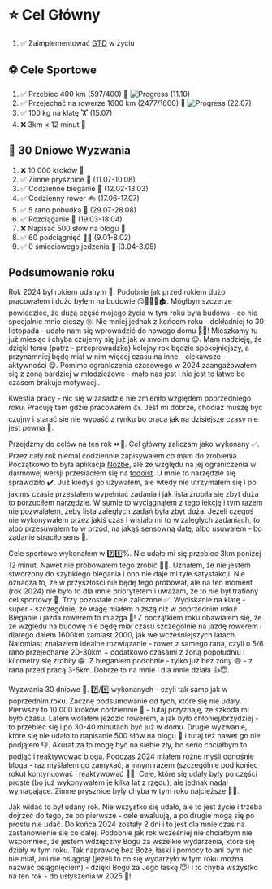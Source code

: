 # ⭐ Cel Główny
1. ✅ Zaimplementować [GTD](https://gettingthingsdone.com/) w życiu

## ⚽️ Cele Sportowe
1. ✅ Przebiec 400 km (597/400) 🏃 ![Progress](https://geps.dev/progress/149/) (11.10)
2. ✅ Przejechać na rowerze 1600 km (2477/1600) 🚴 ![Progress](https://geps.dev/progress/154/) (22.07)
3. ✅ 100 kg na klatę  🏋️ (15.07)
4. ❌ 3km < 12 minut 👟

## 🎯 30 Dniowe Wyzwania
1. ❌ 10 000 kroków 🦶 
2. ✅ Zimne prysznice 🚿 (11.07-10.08)
3. ✅ Codzienne bieganie 🏃 (12.02-13.03)
4. ✅ Codzienny rower 🚲 (17.06-17.07)
5. ✅ 5 rano pobudka 🌅 (29.07-28.08)
6. ✅ Rozciąganie 🧘 (19.03-18.04)
7. ❌ Napisać 500 słów na blogu 📝
8. ✅ 60 podciągnięć 🏋️‍♂️ (9.01-8.02)
9. ✅ 0 śmieciowego jedzenia 🍔 (3.04-3.05)

## Podsumowanie roku
Rok 2024 był rokiem udanym 🥳. Podobnie jak przed rokiem dużo pracowałem i dużo byłem na budowie 😏👨🏻‍💻🏠. Mógłbymszczerze powiedzieć, że dużą część mojego życia w tym roku była budowa - co nie specjalnie mnie cieszy 🙄. Nie mniej jednak z końcem roku - dokładniej to 30 listopada - udało nam się wprowadzić do nowego domu 🥳🏡! Mieszkamy tu już miesiąc i chyba czujemy się już jak w swoim domu 😉. Mam nadzieję, że dzięki temu (patrz - przeprowadzka) kolejny rok będzie spokojniejszy, a przynamniej będę miał w nim więcej czasu na inne - ciekawsze - aktywności 😋. Pomimo ograniczenia czasowego w 2024 zaangażowałem się z żoną bardziej w młodzieżowe - mało nas jest i nie jest to łatwe bo czasem brakuje motywacji.

Kwestia pracy - nic się w zasadzie nie zmieniło względem poprzedniego roku. Pracuję tam gdzie pracowałem 👍. Jest mi dobrze, chociaż muszę być czujny i starać się nie wypaść z rynku bo praca jak na dzisiejsze czasy nie jest pewna 🤔.

Przejdźmy do celów na ten rok ⏩🎯. Cel główny zaliczam jako wykonany ✅. Przez cały rok niemal codziennie zapisywałem co mam do zrobienia. Początkowo to była aplikacja [Nozbe](https://app.nozbe.com/), ale ze względu na jej ograniczenia w darmowej wersji przesiadłem się na [todoist](https://todoist.com/pl). U mnie to narzędzie się sprawdziło ✔️. Już kiedyś go używałem, ale wtedy nie utrzymałem się i po jakimś czasie przestałem wypełniać zadania i jak lista zrobiła się zbyt duża to porzuciłem narzędzie. W sumie to wyciągnąłem z tego lekcję i tym razem nie pozwalałem, żeby lista zaległych zadań była zbyt duża. Jeżeli czegoś nie wykonywałem przez jakiś czas i wisiało mi to w zaległych zadaniach, to albo przesuwałem to w przód, na jakąś sensowną datę, albo usuwałem - bo zadanie straciło sens 🙏.

Cele sportowe wykonałem w 7️⃣5️⃣%. Nie udało mi się przebiec 3km poniżej 12 minut. Nawet nie próbowałem tego zrobić 🤫👀. Uznałem, że nie jestem stworzony do szybkiego biegania i ono nie daje mi tyle satysfakcji. Nie oznacza to, że w przyszłości nie będę tego próbował, ale na ten moment (rok 2024) nie było to dla mnie priorytetem i uważam, że to nie był trafiony cel sportowy 👟. Trzy pozostałe cele zaliczone ✅. Wyciskanie na klatę - super - szczególnie, że wagę miałem niższą niż w poprzednim roku! Bieganie i jazda rowerem to miazga 🫡! Z początkiem roku obawiałem się, że ze względu na budowę nie będę miał czasu szczególnie na jazdę rowerem i dlatego dałem 1600km zamiast 2000, jak we wcześniejszych latach. Natomiast znalazłem idealne rozwiązanie - rower z samego rana, czyli o 5/6 rano przejechanie 20-30km + dodatkowo czasami z żoną popołudniu i kilometry się zrobiły 😁. Z bieganiem podobnie - tylko już bez żony 😅 - z rana przed pracą 3-5km. Dobrze to na mnie i dla mnie działa 👍😇.

Wyzwania 30 dniowe 🚀. 7️⃣/9️⃣ wykonanych - czyli tak samo jak w poprzednim roku. Zacznę podsumowanie od tych, które się nie udały. Pierwszy to 10 000 kroków codziennie 🦶 - tutaj przyznaję, że szkoda mi było czasu. Latem wolałem jeżdzić rowerem, a jak było chłoniej/brzydziej - to przebiec się i po 30-40 minutach być już w domu. Drugie wyzwanie, które się nie udało to napisanie 500 słów na blogu 📝 i tutaj też nawet go nie podjąłem 👎. Akurat za to mogę być na siebie zły, bo serio chciałbym to podjąć i reaktywować bloga. Podczas 2024 miałem różne myśli odnośnie bloga - raz myślałem go zamykać, a innym razem (szczególnie pod koniec roku) kontynuować i reaktywować 📰🌐. Cele, które się udały były po części proste (bo już wykonywałem je kilka lat z rzędu), ale jednak nadal wymagające. Zimne prysznice były chyba w tym roku najcięższe 🚿🤔.

Jak widać to był udany rok. Nie wszystko się udało, ale to jest życie i trzeba dojrzeć do tego, że po pierwsze - cele ewaluują, a po drugie mogą się po prostu nie udać. Do końca 2024 zostały 2 dni i to jest dla mnie czas na zastanowienie się co dalej. Podobnie jak rok wcześniej nie chciałbym nie wspomnieć, że jestem wdzięczny Bogu za wszelkie wydarzenia, które się działy w tym roku. Tak naprawdę bez Bożej łaski i pomocy to ani bym nic nie miał, ani nie osiągnął (jeżeli to co się wydarzyło w tym roku można nazwać osiągnięciem) - dzięki Bogu za Jego łaskę 😇! I to chyba wszystko na ten rok - do usłyszenia w 2025 👋!
